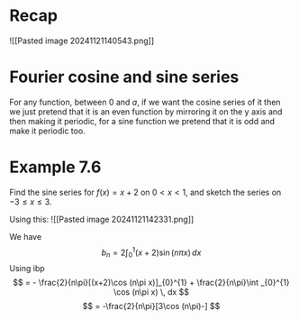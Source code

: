 # Recap
![[Pasted image 20241121140543.png]]

# Fourier cosine and sine series

For any function, between $0$ and $a$, if we want the cosine series of it then we just pretend that it is an even function by mirroring it on the y axis and then making it periodic, for a sine function we pretend that it is odd and make it periodic too.

# Example 7.6

Find the sine series for $f(x) = x + 2$ on $0<x<1$, and sketch the series on $-3\leq x\leq 3$.

Using this:
![[Pasted image 20241121142331.png]]

We have $$
b_{n} = 2 \int _{0}^{1}(x+2)\sin (n\pi x ) \, dx 
$$
Using ibp $$
= - \frac{2}{n\pi}[(x+2)\cos (n\pi x)]_{0}^{1} + \frac{2}{n\pi}\int _{0}^{1} \cos (n\pi x) \, dx 
$$
$$
= -\frac{2}{n\pi}[3\cos (n\pi)-] 
$$

